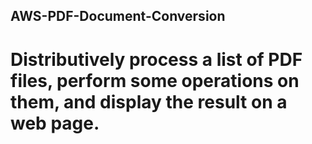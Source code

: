 ## AWS-PDF-Document-Conversion
# Distributively process a list of PDF files, perform some operations on them, and display the result on a web page.

